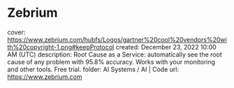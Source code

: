 # Zebrium

cover: https://www.zebrium.com/hubfs/Logos/gartner%20cool%20vendors%20with%20copyright-1.png#keepProtocol
created: December 23, 2022 10:00 AM (UTC)
description: Root Cause as a Service: automatically see the root cause of any problem with 95.8% accuracy. Works with your monitoring and other tools. Free trial.
folder: AI Systems / AI | Code
url: https://www.zebrium.com